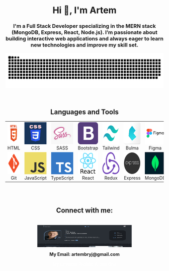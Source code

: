 <h1 align="center">Hi 👋, I'm Artem</h1>
<h3 align="center">I'm a Full Stack Developer specializing in the MERN stack (MongoDB, Express, React, Node.js). I’m passionate about building interactive web applications and always eager to learn new technologies and improve my skill set.</h3>

<p align="center">
 <img width="600" src="img/snake.svg" alt="snake"/>
</p>

<br>

<h2 align="center">Languages and Tools</h2>

<table align="center" width="100%">
  <tr>
    <td align="center">
      <img src="./img/html.jpg" alt="HTML" width="70" height="70"/><br/>
      <span>HTML</span>
    </td>
    <td align="center">
      <img src="./img/css.png" alt="CSS" width="70" height="70"/><br/>
      <span>CSS</span>
    </td>
    <td align="center">
      <img src="./img/sass.jpg" alt="SASS" width="70" height="70"/><br/>
      <span>SASS</span>
    </td>
    <td align="center">
      <img src="./img/bootstrap.png" alt="Bootstrap" width="70" height="70"/><br/>
      <span>Bootstrap</span>
    </td>
    <td align="center">
      <img src="./img/tailwind.webp" alt="Tailwind" width="70" height="70"/><br/>
      <span>Tailwind</span>
    </td>
    <td align="center">
      <img src="./img/bulma.png" alt="Bulma" width="70" height="70"/><br/>
      <span>Bulma</span>
    </td>
    <td align="center">
      <img src="./img/figma.png" alt="Figma" width="70" height="70"/><br/>
      <span>Figma</span>
    </td>
  </tr>
  <tr>
    <td align="center">
      <img src="./img/git.png" alt="Git" width="70" height="70"/><br/>
      <span>Git</span>
    </td>
    <td align="center">
      <img src="./img/javascript.png" alt="JavaScript" width="70" height="70"/><br/>
      <span>JavaScript</span>
    </td>
    <td align="center">
      <img src="./img/typescript.png" alt="TypeScript" width="70" height="70"/><br/>
      <span>TypeScript</span>
    </td>
    <td align="center">
      <img src="./img/react.png" alt="React" width="70" height="70"/><br/>
      <span>React</span>
    </td>
    <td align="center">
      <img src="./img/redux.png" alt="Redux" width="70" height="70"/><br/>
      <span>Redux</span>
    </td>
    <td align="center">
      <img src="./img/express.png" alt="Express" width="70" height="70"/><br/>
      <span>Express</span>
    </td>
    <td align="center">
      <img src="./img/mongodb.png" alt="MongoDB" width="70" height="70"/><br/>
      <span>MongoDB</span>
    </td>
  </tr>
</table>
<br>
<br>

<h2 align="center">Connect with me:</h2>

<p align="center">
 <a href="https://linkedin.com/in/artem-brui-563252288" target="blank" style="color: white;">
  My Porfolio Website<br/>
  <img align="center" src="./img/porfolio_preview.png" alt="porfolio_preview" width="300" height="70"/><br/>
 </a>
</p>


<h4 align="center" style="margin: 0">My Email: artembryj@gmail.com</h4>
<p align="center">
 <a href="https://linkedin.com/in/artem-brui-563252288" target="blank" style="color: white;">My Linkedin Profile: Artem Brui</a>
</p>
